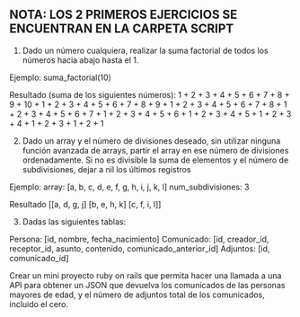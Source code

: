 ## NOTA: LOS 2 PRIMEROS EJERCICIOS SE ENCUENTRAN EN LA CARPETA SCRIPT

1. Dado un número cualquiera, realizar la suma factorial de todos los números hacia abajo hasta el 1.

Ejemplo:
suma_factorial(10)

Resultado (suma de los siguientes números):
1 + 2 + 3 + 4 + 5 + 6 + 7 + 8 + 9 + 10 +
1 + 2 + 3 + 4 + 5 + 6 + 7 + 8 + 9 +
1 + 2 + 3 + 4 + 5 + 6 + 7 + 8 +
1 + 2 + 3 + 4 + 5 + 6 + 7 +
1 + 2 + 3 + 4 + 5 + 6 +
1 + 2 + 3 + 4 + 5 +
1 + 2 + 3 + 4 +
1 + 2 + 3 +
1 + 2 +
1



2. Dado un array y el número de divisiones deseado, sin utilizar ninguna función avanzada de arrays,
partir el array en ese número de divisiones ordenadamente. Si no es divisible la suma de elementos
y el número de subdivisiones, dejar a nil los últimos registros

Ejemplo:
array: [a, b, c, d, e, f, g, h, i, j, k, l]
num_subdivisiones: 3

Resultado
[[a, d, g, j]
 [b, e, h, k]
 [c, f, i, l]]


3. Dadas las siguientes tablas:

Persona:    [id, nombre, fecha_nacimiento]
Comunicado: [id, creador_id, receptor_id, asunto, contenido, comunicado_anterior_id]
Adjuntos:   [id, comunicado_id]

Crear un mini proyecto ruby on rails que permita hacer una llamada a una API para obtener un JSON que devuelva los comunicados de las personas mayores de edad, y el número de adjuntos total de los comunicados, incluido el cero.
